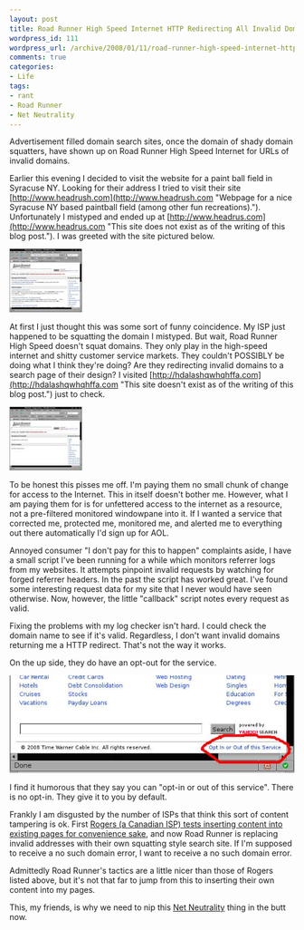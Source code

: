 ```yaml
--- 
layout: post
title: Road Runner High Speed Internet HTTP Redirecting All Invalid Domains Requested
wordpress_id: 111
wordpress_url: /archive/2008/01/11/road-runner-high-speed-internet-http-redirecting-all-invalid-domains-requested/
comments: true
categories: 
- Life
tags: 
- rant
- Road Runner
- Net Neutrality
---
```


Advertisement filled domain search sites, once the domain of shady domain squatters, have shown up on Road Runner High Speed Internet for URLs of invalid domains. 

Earlier this evening I decided to visit the website for a paint ball field in Syracuse NY. Looking for their address I tried to visit their site [http://www.headrush.com](http://www.headrush.com "Webpage for a nice Syracuse NY based paintball field (among other fun recreations)."). Unfortunately I mistyped and ended up at [http://www.headrus.com](http://www.headrus.com "This site does not exist as of the writing of this blog post."). I was greeted with the site pictured below.

[![Road Runner Squatter Search Page Screenshot 1](/images/posts/2008/01/roadrunner-squattersearch1.thumbnail.jpg)](/images/posts/2008/01/roadrunner-squattersearch1.jpg "Road Runner Squatter Search Page Screenshot 1")

<!--more-->

At first I just thought this was some sort of funny coincidence. My ISP just happened to be squatting the domain I mistyped. But wait, Road Runner High Speed doesn't squat domains. They only play in the high-speed internet and shitty customer service markets. They couldn't POSSIBLY be doing what I think they're doing? Are they redirecting invalid domains to a search page of their design? I visited [http://hdalashqwhqhffa.com](http://hdalashqwhqhffa.com "This site doesn't exist as of the writing of this blog post.") just to check.

[![Road Runner Squatter Search Page Screenshot 2](/images/posts/2008/01/roadrunner-squattersearch2.thumbnail.jpg)](/images/posts/2008/01/roadrunner-squattersearch2.jpg "Road Runner Squatter Search Page Screenshot 2")

To be honest this pisses me off. I'm paying them no small chunk of change for access to the Internet. This in itself doesn't bother me. However, what I am paying them for is for unfettered access to the internet as a resource, not a pre-filtered monitored windowpane into it. If I wanted a service that corrected me, protected me, monitored me, and alerted me to everything out there automatically I'd sign up for AOL. 

Annoyed consumer "I don't pay for this to happen" complaints aside, I have a small script I've been running for a while which monitors referrer logs from my websites. It attempts pinpoint invalid requests by watching for forged referrer headers. In the past the script has worked great. I've found some interesting request data for my site that I never would have seen otherwise. Now, however, the little "callback" script notes every request as valid. 

Fixing the problems with my log checker isn't hard. I could check the domain name to see if it's valid. Regardless, I don't want invalid domains returning me a HTTP redirect. That's not the way it works. 

On the up side, they do have an opt-out for the service.

[![Road Runner Search Page Opt-Out image](/images/posts/2008/01/roadrunner-optout.jpg)](/images/posts/2008/01/roadrunner-optout.jpg "Road Runner Search Page Opt-Out image")

I find it humorous that they say you can "opt-in or out of this service". There is no opt-in. They give it to you by default. 

Frankly I am disgusted by the number of ISPs that think this sort of content tampering is ok. First [Rogers (a Canadian ISP) tests inserting content into existing pages for convenience sake](http://arstechnica.com/news.ars/post/20071210-canadian-isp-tests-injecting-content-into-web-pages.html "Arstechnica Article detailing the process Rogers tested recently."), and now Road Runner is replacing invalid addresses with their own squatting style search site. If I'm supposed to receive a no such domain error, I want to receive a no such domain error. 

Admittedly Road Runner's tactics are a little nicer than those of Rogers listed above, but it's not that far to jump from this to inserting their own content into my pages. 

This, my friends, is why we need to nip this [Net Neutrality](http://savetheinternet.com/=faq "SaveTheInternet.com's FAQ page") thing in the butt now.
